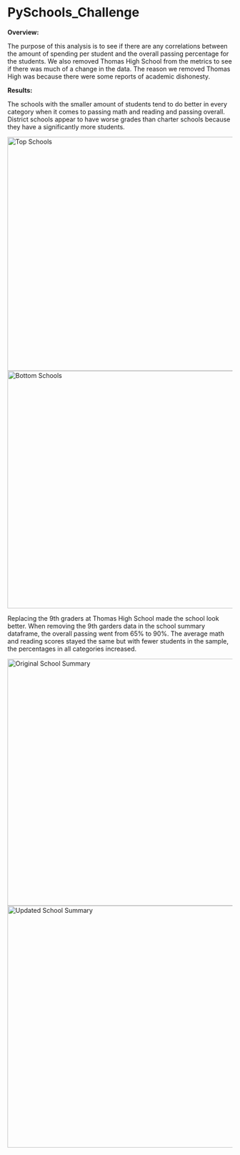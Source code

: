 # PySchools_Challenge

**Overview:**

The purpose of this analysis is to see if there are any correlations between the amount of spending per student and the overall passing percentage for the students. We also removed Thomas High School from the metrics to see if there was much of a change in the data. The reason we removed Thomas High was because there were some reports of academic dishonesty. 

**Results:**

The schools with the smaller amount of students tend to do better in every category when it comes to passing math and reading and passing overall. 
District schools appear to have worse grades than charter schools because they have a significantly more students. 

<img width="524" alt="Top Schools" src="https://user-images.githubusercontent.com/90280238/137595846-c70d70b9-95e8-4de8-9ec4-321ba24f7269.PNG">
<img width="532" alt="Bottom Schools" src="https://user-images.githubusercontent.com/90280238/137595850-971496ab-3c39-4e98-afe9-e4aec7c46d83.PNG">

Replacing the 9th graders at Thomas High School made the school look better. When removing the 9th garders data in the school summary dataframe, the overall passing went from 65% to 90%. The average math and reading scores stayed the same but with fewer students in the sample, the percentages in all categories increased. 


<img width="553" alt="Original School Summary" src="https://user-images.githubusercontent.com/90280238/137596474-bd3d2274-dbe7-491d-8500-aee296637ed7.PNG">
<img width="542" alt="Updated School Summary" src="https://user-images.githubusercontent.com/90280238/137596477-e529bf4b-f921-45d7-baa4-79884cf0eaba.PNG">










